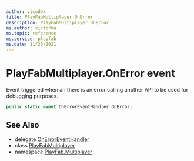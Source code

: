```yaml
---
author: vicodex
title: PlayFabMultiplayer.OnError
description: PlayFabMultiplayer.OnError
ms.author: victorku
ms.topic: reference
ms.service: playfab
ms.date: 11/23/2021
---
```


# PlayFabMultiplayer.OnError event

Event triggered when an there is an error calling another API to be used for debugging purposes.

```csharp
public static event OnErrorEventHandler OnError;
```

## See Also

* delegate [OnErrorEventHandler](../PlayFabMultiplayer.OnErrorEventHandler.md)
* class [PlayFabMultiplayer](../PlayFabMultiplayer.md)
* namespace [PlayFab.Multiplayer](../../PlayFabMultiplayerSDK.md)
